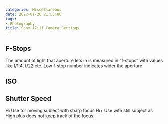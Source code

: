 ```yaml
---
categories: Miscellaneous
date: 2022-01-26 21:55:00
tags:
- Photography
title: Sony A7iii Camera Settings
---
```


## F-Stops

The amount of light that aperture lets in is measured in “f-stops” with values
like f/1.4, f/22 etc.
Low f-stop number indicates wider the aperture

## ISO

## Shutter Speed

Hi Use for moving sublect with sharp focus
Hi+ Use with still subject as High plus does not keep track of the focus.